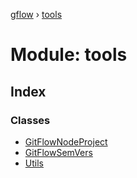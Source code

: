 [gflow](../README.md) › [tools](tools.md)

# Module: tools

## Index

### Classes

* [GitFlowNodeProject](../classes/tools.gitflownodeproject.md)
* [GitFlowSemVers](../classes/tools.gitflowsemvers.md)
* [Utils](../classes/tools.utils.md)
